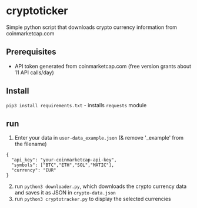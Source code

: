 # cryptoticker

Simple python script that downloads crypto currency information from coinmarketcap.com

## Prerequisites

- API token generated from coinmarketcap.com (free version grants about 11 API calls/day)

## Install 

`pip3 install requirements.txt` - installs `requests` module

## run

1. Enter your data in `user-data_example.json` (& remove '_example' from the filename)

```
{
  "api_key": "your-coinmarketcap-api-key",
  "symbols": ["BTC","ETH","SOL","MATIC"],
  "currency": "EUR"
}
```

2. run `python3 downloader.py`, which downloads the crypto currency data and saves it as JSON in `crypto-data.json`
3. run `python3 cryptotracker.py` to display the selected currencies

